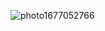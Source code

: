![photo1677052766](https://user-images.githubusercontent.com/112682423/220558553-a871e27a-6897-45ca-b14e-f127f5bce71e.jpeg)

